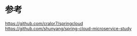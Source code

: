 # 参考

<https://github.com/cralor7/springcloud>  
<https://github.com/shunyang/spring-cloud-microservice-study>

